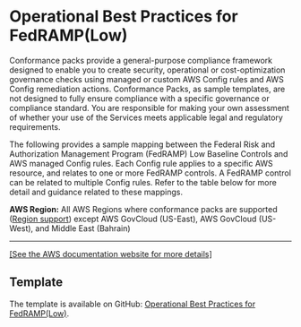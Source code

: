 # Operational Best Practices for FedRAMP\(Low\)<a name="operational-best-practices-for-fedramp-low"></a>

Conformance packs provide a general\-purpose compliance framework designed to enable you to create security, operational or cost\-optimization governance checks using managed or custom AWS Config rules and AWS Config remediation actions\. Conformance Packs, as sample templates, are not designed to fully ensure compliance with a specific governance or compliance standard\. You are responsible for making your own assessment of whether your use of the Services meets applicable legal and regulatory requirements\.

The following provides a sample mapping between the Federal Risk and Authorization Management Program \(FedRAMP\) Low Baseline Controls and AWS managed Config rules\. Each Config rule applies to a specific AWS resource, and relates to one or more FedRAMP controls\. A FedRAMP control can be related to multiple Config rules\. Refer to the table below for more detail and guidance related to these mappings\.

**AWS Region:** All AWS Regions where conformance packs are supported \([Region support](https://docs.aws.amazon.com/config/latest/developerguide/conformance-packs.html#conformance-packs-regions)\) except AWS GovCloud \(US\-East\), AWS GovCloud \(US\-West\), and Middle East \(Bahrain\)


****  
[\[See the AWS documentation website for more details\]](http://docs.aws.amazon.com/config/latest/developerguide/operational-best-practices-for-fedramp-low.html)

## Template<a name="fedramp-low-conformance-pack-sample"></a>

The template is available on GitHub: [Operational Best Practices for FedRAMP\(Low\)](https://github.com/awslabs/aws-config-rules/blob/master/aws-config-conformance-packs/Operational-Best-Practices-for-FedRAMP-Low.yaml)\.